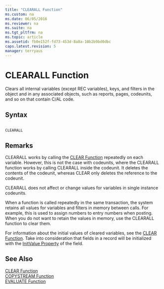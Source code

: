 ```yaml
---
title: "CLEARALL Function"
ms.custom: na
ms.date: 06/05/2016
ms.reviewer: na
ms.suite: na
ms.tgt_pltfrm: na
ms.topic: article
ms.assetid: fb0e152f-fd73-453d-8a8a-10b2b9bd0dbc
caps.latest.revision: 5
manager: terryaus
---
```

# CLEARALL Function
Clears all internal variables \(except REC variables\), keys, and filters in the object and in any associated objects, such as reports, pages, codeunits, and so on that contain C\/AL code.  
  
## Syntax  
  
```  
  
CLEARALL  
```  
  
## Remarks  
 CLEARALL works by calling the [CLEAR Function](../dynamics-nav/CLEAR-Function.md) repeatedly on each variable. However, this is not the case with codeunits, where the CLEARALL function works by calling CLEARALL inside the codeunit. It deletes the contents of the codeunit, whereas CLEAR only deletes the reference to the codeunit.  
  
 CLEARALL does not affect or change values for variables in single instance codeunits.  
  
 When a function is called repeatedly in the same transaction, the system retains all values for variables and filters in memory between calls. For example, this is used to assign numbers to entry numbers when posting. When you do not want to retain the values in memory, use the CLEARALL function to clear them.  
  
 For information about the initial values of cleared variables, see the [CLEAR Function](../dynamics-nav/CLEAR-Function.md). Take into consideration that fields in a record will be initialized with the [InitValue Property](../dynamics-nav/InitValue-Property.md) of the field.  
  
## See Also  
 [CLEAR Function](../dynamics-nav/CLEAR-Function.md)   
 [COPYSTREAM Function](../dynamics-nav/COPYSTREAM-Function.md)   
 [EVALUATE Function](../dynamics-nav/EVALUATE-Function.md)
